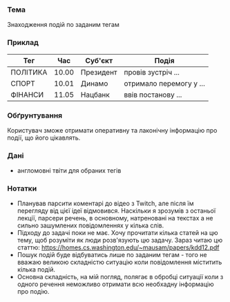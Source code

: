 ### Тема
Знаходження подій по заданим тегам

### Приклад
| Тег     | Час | Суб'єкт  | Подія  |
 ---      | --- | --- | --- 
| ПОЛІТИКА | 10.00 | Президент | провів зустріч ... |
| СПОРТ    | 10.01 | Динамо    | отримало перемогу у ...  |
| ФІНАНСИ  | 11.05 | Нацбанк   | ввів постанову ... |


### Обґрунтування
Користувач зможе отримати оперативну та лаконічну інформацію про події, що його цікавлять.

### Дані
- англомовні твіти для обраних тегів

### Нотатки
- Планував парсити коментарі до відео з Twitch, але після їм перегляду від цієї ідеї відмовився. Наскільки я зрозумів з останьої лекції, парсери речень, в основному, натреновані на текстах а не сильно зашумлених повідомленнях у кілька слів.
- Підходу до задачі поки не має. Хочу прочитати кілька статей на цю тему, щоб розуміти як люди розв'язують цю задачу. Зараз читаю цю статтю: https://homes.cs.washington.edu/~mausam/papers/kdd12.pdf
- Пошук подій буде відбуватись лише по заданим тегам - того не вважаю великою складністю ситуацію коли повідомлення міститить кілька подій.
- Основна складність, на мій погляд, полягає в обробці ситуації коли з одного речення неможливо отримати всю необхадну інформацію про подію.
